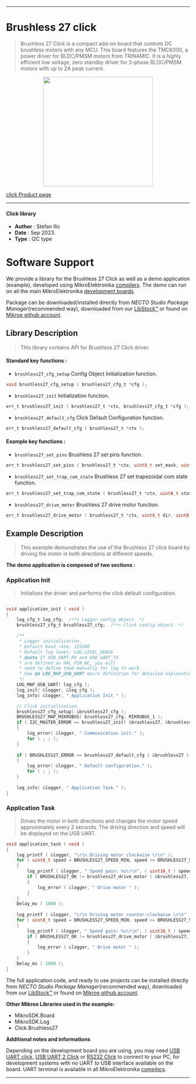 
---
# Brushless 27 click

> Brushless 27 Click is a compact add-on board that controls DC brushless motors with any MCU. This board features the TMC6300, a power driver for BLDC/PMSM motors from TRINAMIC. It is a highly efficient low voltage, zero standby driver for 3-phase BLDC/PMSM motors with up to 2A peak current.

<p align="center">
  <img src="https://download.mikroe.com/images/click_for_ide/brushless27_click.png" height=300px>
</p>

[click Product page](https://www.mikroe.com/brushless-27-click)

---


#### Click library

- **Author**        : Stefan Ilic
- **Date**          : Sep 2023.
- **Type**          : I2C type


# Software Support

We provide a library for the Brushless 27 Click
as well as a demo application (example), developed using MikroElektronika
[compilers](https://www.mikroe.com/necto-studio).
The demo can run on all the main MikroElektronika [development boards](https://www.mikroe.com/development-boards).

Package can be downloaded/installed directly from *NECTO Studio Package Manager*(recommended way), downloaded from our [LibStock&trade;](https://libstock.mikroe.com) or found on [Mikroe github account](https://github.com/MikroElektronika/mikrosdk_click_v2/tree/master/clicks).

## Library Description

> This library contains API for Brushless 27 Click driver.

#### Standard key functions :

- `brushless27_cfg_setup` Config Object Initialization function.
```c
void brushless27_cfg_setup ( brushless27_cfg_t *cfg );
```

- `brushless27_init` Initialization function.
```c
err_t brushless27_init ( brushless27_t *ctx, brushless27_cfg_t *cfg );
```

- `brushless27_default_cfg` Click Default Configuration function.
```c
err_t brushless27_default_cfg ( brushless27_t *ctx );
```

#### Example key functions :

- `brushless27_set_pins` Brushless 27 set pins function.
```c
err_t brushless27_set_pins ( brushless27_t *ctx, uint8_t set_mask, uint8_t clr_mask );
```

- `brushless27_set_trap_com_state` Brushless 27 set trapezoidal com state function.
```c
err_t brushless27_set_trap_com_state ( brushless27_t *ctx, uint8_t state );
```

- `brushless27_drive_motor` Brushless 27 drive motor function.
```c
err_t brushless27_drive_motor ( brushless27_t *ctx, uint8_t dir, uint8_t speed, uint32_t time_ms );
```

## Example Description

> This example demonstrates the use of the Brushless 27 click board by driving the 
  motor in both directions at different speeds.

**The demo application is composed of two sections :**

### Application Init

> Initializes the driver and performs the click default configuration.

```c

void application_init ( void ) 
{
    log_cfg_t log_cfg;  /**< Logger config object. */
    brushless27_cfg_t brushless27_cfg;  /**< Click config object. */

    /** 
     * Logger initialization.
     * Default baud rate: 115200
     * Default log level: LOG_LEVEL_DEBUG
     * @note If USB_UART_RX and USB_UART_TX 
     * are defined as HAL_PIN_NC, you will 
     * need to define them manually for log to work. 
     * See @b LOG_MAP_USB_UART macro definition for detailed explanation.
     */
    LOG_MAP_USB_UART( log_cfg );
    log_init( &logger, &log_cfg );
    log_info( &logger, " Application Init " );

    // Click initialization.
    brushless27_cfg_setup( &brushless27_cfg );
    BRUSHLESS27_MAP_MIKROBUS( brushless27_cfg, MIKROBUS_1 );
    if ( I2C_MASTER_ERROR == brushless27_init( &brushless27, &brushless27_cfg ) ) 
    {
        log_error( &logger, " Communication init." );
        for ( ; ; );
    }
    
    if ( BRUSHLESS27_ERROR == brushless27_default_cfg ( &brushless27 ) )
    {
        log_error( &logger, " Default configuration." );
        for ( ; ; );
    }
    
    log_info( &logger, " Application Task " );
}

```

### Application Task

> Drives the motor in both directions and changes the motor speed approximately every 2 seconds.
  The driving direction and speed will be displayed on the USB UART.

```c
void application_task ( void ) 
{
    log_printf ( &logger, "\r\n Driving motor clockwise \r\n" );
    for ( uint8_t speed = BRUSHLESS27_SPEED_MIN; speed <= BRUSHLESS27_SPEED_MAX; speed += 20 )
    {
        log_printf ( &logger, " Speed gain: %u\r\n", ( uint16_t ) speed );
        if ( BRUSHLESS27_OK != brushless27_drive_motor ( &brushless27, BRUSHLESS27_DIR_CW, speed, 2000 ) )
        {
            log_error ( &logger, " Drive motor " );
        }
    }
    Delay_ms ( 1000 );
    
    log_printf ( &logger, "\r\n Driving motor counter-clockwise \r\n" );
    for ( uint8_t speed = BRUSHLESS27_SPEED_MIN; speed <= BRUSHLESS27_SPEED_MAX; speed += 20 )
    {
        log_printf ( &logger, " Speed gain: %u\r\n", ( uint16_t ) speed );
        if ( BRUSHLESS27_OK != brushless27_drive_motor ( &brushless27, BRUSHLESS27_DIR_CCW, speed, 2000 ) )
        {
            log_error ( &logger, " Drive motor " );
        }
    }
    Delay_ms ( 1000 );
}
```


The full application code, and ready to use projects can be installed directly from *NECTO Studio Package Manager*(recommended way), downloaded from our [LibStock&trade;](https://libstock.mikroe.com) or found on [Mikroe github account](https://github.com/MikroElektronika/mikrosdk_click_v2/tree/master/clicks).

**Other Mikroe Libraries used in the example:**

- MikroSDK.Board
- MikroSDK.Log
- Click.Brushless27

**Additional notes and informations**

Depending on the development board you are using, you may need
[USB UART click](https://www.mikroe.com/usb-uart-click),
[USB UART 2 Click](https://www.mikroe.com/usb-uart-2-click) or
[RS232 Click](https://www.mikroe.com/rs232-click) to connect to your PC, for
development systems with no UART to USB interface available on the board. UART
terminal is available in all MikroElektronika
[compilers](https://shop.mikroe.com/compilers).

---
